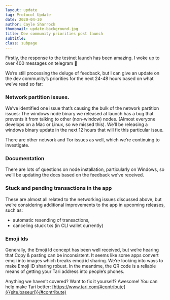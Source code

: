 ```yaml
---
layout: update
tag: Protocol Update
date: 2020-04-30
author: Cayle Sharrock
thumbnail: update-background.jpg
title: Dev community priorities post launch
subtitle:
class: subpage
---
```


Firstly, the response to the testnet launch has been amazing. I woke up to over 400 messages on telegram 🚒

We’re still processing the deluge of feedback, but I can give an update on the dev community’s priorities for the next 24-48 hours based on what we’ve read so far:

### Network partition issues.

We’ve identified one issue that’s causing the bulk of the network partition issues: The windows node binary we released at launch has a bug that prevents it from talking to other (non-window) nodes. (Almost everyone develops on a Mac or Linux, so we missed this). We’ll be releasing a windows binary update in the next 12 hours that will fix this particular issue.

There are other network and Tor issues as well, which we’re continuing to investigate.

### Documentation

There are lots of questions on node installation, particularly on Windows, so we’ll be updating the docs based on the feedback we’ve received.

### Stuck and pending transactions in the app

These are almost all related to the networking issues discussed above, but we’re considering additional improvements to the app in upcoming releases, such as:

- automatic resending of transactions,
- canceling stuck txs (in CLI wallet currently)

### Emoji Ids

Generally, the Emoji Id concept has been well received, but we’re hearing that Copy & pasting can be inconsistent. It seems like some apps convert emoji into images which breaks emoji id sharing. We’re looking into ways to make Emoji ID sharing robust. In the meantime, the QR code is a reliable means of getting your Tari address into people’s phones.

Anything we haven’t covered? Want to fix it yourself? Awesome! You can help make Tari better: [https://www.tari.com/#contribute]({{site.baseurl}}/#contribute)
